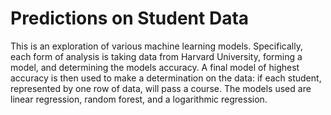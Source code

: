 # Predictions on Student Data
This is an exploration of various machine learning models. Specifically, each form of analysis is taking data from Harvard University, forming a model, and determining the models accuracy. A final model of highest accuracy is then used to make a determination on the data: if each student, represented by one row of data, will pass a course. The models used are linear regression, random forest, and a logarithmic regression. 
